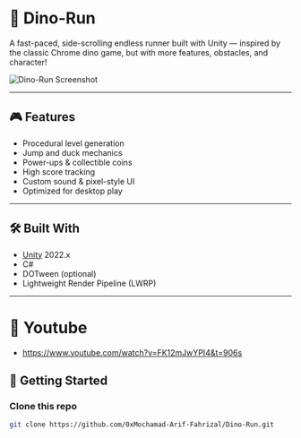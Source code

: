 # 🦖 Dino-Run

A fast-paced, side-scrolling endless runner built with Unity — inspired by the classic Chrome dino game, but with more features, obstacles, and character!

![Dino-Run Screenshot](https://github.com/0xMochamad-Arif-Fahrizal/Dino-Run/assets/your-screenshot-path) <!-- Optional, replace with actual image -->

---

## 🎮 Features

- Procedural level generation
- Jump and duck mechanics
- Power-ups & collectible coins
- High score tracking
- Custom sound & pixel-style UI
- Optimized for desktop play

---

## 🛠 Built With

- [Unity](https://unity.com/) 2022.x
- C#
- DOTween (optional)
- Lightweight Render Pipeline (LWRP)

---

# 🎥 Youtube
- https://www.youtube.com/watch?v=FK12mJwYPI4&t=906s

## 🚀 Getting Started

### Clone this repo

```bash
git clone https://github.com/0xMochamad-Arif-Fahrizal/Dino-Run.git
